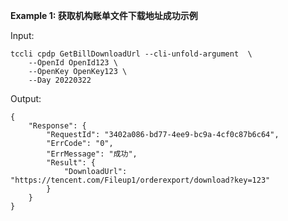 **Example 1: 获取机构账单文件下载地址成功示例**



Input: 

```
tccli cpdp GetBillDownloadUrl --cli-unfold-argument  \
    --OpenId OpenId123 \
    --OpenKey OpenKey123 \
    --Day 20220322
```

Output: 
```
{
    "Response": {
        "RequestId": "3402a086-bd77-4ee9-bc9a-4cf0c87b6c64",
        "ErrCode": "0",
        "ErrMessage": "成功",
        "Result": {
            "DownloadUrl": "https://tencent.com/Fileup1/orderexport/download?key=123"
        }
    }
}
```


